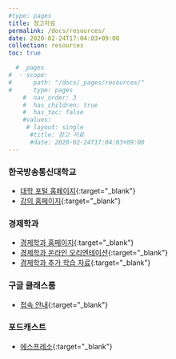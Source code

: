 ```yaml
---
#type: pages
title: 참고자료
permalink: /docs/resources/
date: 2020-02-24T17:04:03+09:00
collection: resources
toc: true

  # _pages
#  - scope:
#      path: "/docs/_pages/resources/"
#      type: pages
	#  nav_order: 3
	#  has_children: true
	#  has_toc: false
    #values:
     # layout: single
	  #title: 참고 자료
	  #date: 2020-02-24T17:04:03+09:00
---
```

### 한국방송통신대학교
- [대학 포털 홈페이지](https://knou.ac.kr){:target="_blank"}
- [강의 홈페이지](https://ucampus.knou.ac.kr/){:target="_blank"}


### 경제학과
- [경제학과 홈페이지](https://econ.knou.ac.kr){:target="_blank"}
- [경제학과 온라인 오리엔테이션](https://sites.google.com/econ.knou.ac.kr/orientation/home){:target="_blank"}
- [경제학과 추가 학습 자료](https://sites.google.com/knou.ac.kr/econlecture/home){:target="_blank"}


### 구글 클래스룸
- [접속 안내](https://sites.google.com/knou.ac.kr/econlecture/home/gsuite){:target="_blank"}

### 포드캐스트
- [에스프레소](https://www.edwith.org/espresso-covid19){:target="_blank"}
